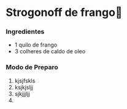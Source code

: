 # Strogonoff de frango:chicken:

### Ingredientes

- 1 quilo de frango
- 3 colheres de caldo de oleo

### Modo de Preparo

1. kjsjfskls
2. ksjkjsljj
3. sjkjjjljj
4. 





